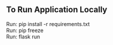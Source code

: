 ## To Run Application Locally
Run: pip install -r requirements.txt \
Run: pip freeze \
Run: flask run
